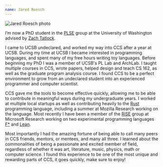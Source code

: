 ```yaml
---
name: Jared Roesch
---
```


![Jared Roesch photo](jared_roesch.jpg)

I’m now a PhD student in the [PLSE](http://uwplse.org/) group at the University of Washington advised
by [Zach Tatlock](https://homes.cs.washington.edu/~ztatlock/).

I came to UCSB undeclared, and worked my way into CCS after a year at UCSB. During my time at UCSB
I became interested in programming languages, and spent many of my free hours writing toy languages.
Before beginning my PhD I was a member of UCSB's PL Lab and ArchLab. I taught multiple courses in CCS,
wrote papers, helped design and teach CS 162, as well as the graduate program analysis course.
I found CCS to be a perfect environment to grow from an undeclared student into an experienced programmer
 and computer scientist.

CCS gave me the tools to become effective quickly, allowing me to be able to contribute in
meaningful ways during my undergraduate years. I worked at multiple local startups as well as contributing
heavily to the [Rust](https://www.rust-lang.org/en-US/) programming language, including a summer at
Mozilla Research working on the language.
Most recently I have been a member of the [RiSE](https://www.microsoft.com/en-us/research/group/research-in-software-engineering-rise/)
group at Microsoft Research working on two experimental programming languages [F*](https://fstar-lang.org) and
[Lean](http://leanprover.github.io).

Most importantly I had the amazing fortune of being able to call many peers in CCS friends,
mentors, or mentees, and many all three. I learned about the commonalities of being a passionate and
excited member of field, regardless of whether it was art, literature, music, physics, math or
computer science. I found this experience to be one of the most unique and rewarding parts of CCS,
it goes quickly, make sure to enjoy!
